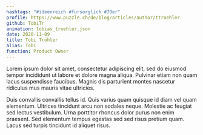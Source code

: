 ```yaml
---
hashtags: "#ideenreich #fürsorglich #70er"
profile: https://www.puzzle.ch/de/blog/articles/author/ttroehler
github: TobiTr
animation: tobias_troehler.json
date: 2020-11-09
title: Tobi Tröhler
alias: Tobi
function: Product Owner
---
```


Lorem ipsum dolor sit amet, consectetur adipiscing elit, sed do eiusmod tempor incididunt ut labore et dolore magna aliqua. Pulvinar etiam non quam lacus suspendisse faucibus. Magnis dis parturient montes nascetur ridiculus mus mauris vitae ultricies.

Duis convallis convallis tellus id. Quis varius quam quisque id diam vel quam elementum. Ultrices tincidunt arcu non sodales neque. Molestie ac feugiat sed lectus vestibulum. Urna porttitor rhoncus dolor purus non enim praesent. Sed elementum tempus egestas sed sed risus pretium quam. Lacus sed turpis tincidunt id aliquet risus. 